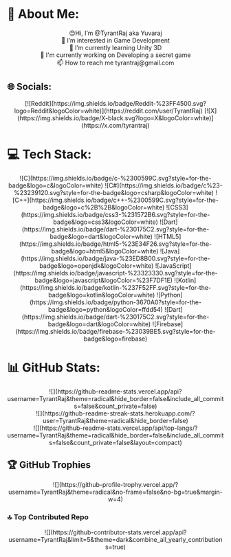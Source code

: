 # 💫 About Me:
<div align="center">
😊Hi, I’m @TyrantRaj aka Yuvaraj<br>👀 I’m interested in Game Development<br>🌱 I’m currently learning Unity 3D<br>🔭 I'm currently working on Developing a secret game<br>📫 How to reach me tyrantraj@gmail.com
</div>

## 🌐 Socials:
<div align="center">
[![Reddit](https://img.shields.io/badge/Reddit-%23FF4500.svg?logo=Reddit&logoColor=white)](https://reddit.com/user/TyrantRaj) [![X](https://img.shields.io/badge/X-black.svg?logo=X&logoColor=white)](https://x.com/tyrantraj)
</div>

# 💻 Tech Stack:
<div align="center">
![C](https://img.shields.io/badge/c-%2300599C.svg?style=for-the-badge&logo=c&logoColor=white) ![C#](https://img.shields.io/badge/c%23-%23239120.svg?style=for-the-badge&logo=csharp&logoColor=white) ![C++](https://img.shields.io/badge/c++-%2300599C.svg?style=for-the-badge&logo=c%2B%2B&logoColor=white) ![CSS3](https://img.shields.io/badge/css3-%231572B6.svg?style=for-the-badge&logo=css3&logoColor=white) ![Dart](https://img.shields.io/badge/dart-%230175C2.svg?style=for-the-badge&logo=dart&logoColor=white) ![HTML5](https://img.shields.io/badge/html5-%23E34F26.svg?style=for-the-badge&logo=html5&logoColor=white) ![Java](https://img.shields.io/badge/java-%23ED8B00.svg?style=for-the-badge&logo=openjdk&logoColor=white) ![JavaScript](https://img.shields.io/badge/javascript-%23323330.svg?style=for-the-badge&logo=javascript&logoColor=%23F7DF1E) ![Kotlin](https://img.shields.io/badge/kotlin-%237F52FF.svg?style=for-the-badge&logo=kotlin&logoColor=white) ![Python](https://img.shields.io/badge/python-3670A0?style=for-the-badge&logo=python&logoColor=ffdd54) ![Dart](https://img.shields.io/badge/dart-%230175C2.svg?style=for-the-badge&logo=dart&logoColor=white) ![Firebase](https://img.shields.io/badge/firebase-%23039BE5.svg?style=for-the-badge&logo=firebase)
</div>

# 📊 GitHub Stats:
<div align="center">
![](https://github-readme-stats.vercel.app/api?username=TyrantRaj&theme=radical&hide_border=false&include_all_commits=false&count_private=false)<br/>
![](https://github-readme-streak-stats.herokuapp.com/?user=TyrantRaj&theme=radical&hide_border=false)<br/>
![](https://github-readme-stats.vercel.app/api/top-langs/?username=TyrantRaj&theme=radical&hide_border=false&include_all_commits=false&count_private=false&layout=compact)
</div>

## 🏆 GitHub Trophies
<div align="center">
![](https://github-profile-trophy.vercel.app/?username=TyrantRaj&theme=radical&no-frame=false&no-bg=true&margin-w=4)
</div>

### 🔝 Top Contributed Repo
<div align="center">
![](https://github-contributor-stats.vercel.app/api?username=TyrantRaj&limit=5&theme=dark&combine_all_yearly_contributions=true)
</div>
